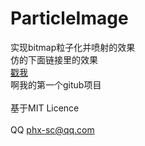 # ParticleImage
实现bitmap粒子化并喷射的效果
<br>仿的下面链接里的效果
<br>[戳我](https://isux.tencent.com/canvas-particle-animation.html)
<br>啊我的第一个gitub项目
<br><br>基于MIT Licence
<br><br>
QQ phx-sc@qq.com

